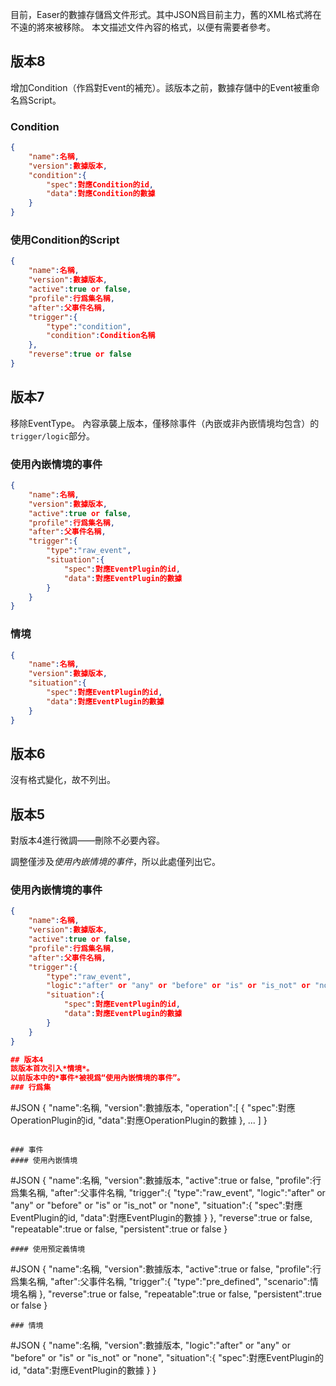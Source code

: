 目前，Easer的數據存儲爲文件形式。其中JSON爲目前主力，舊的XML格式將在不遠的將來被移除。
本文描述文件內容的格式，以便有需要者參考。

## 版本8
增加Condition（作爲對Event的補充）。該版本之前，數據存儲中的Event被重命名爲Script。

### Condition
```JSON
{
	"name":名稱,
	"version":數據版本,
	"condition":{
		"spec":對應Condition的id,
		"data":對應Condition的數據
	}
}
```

### 使用Condition的Script
```JSON
{
	"name":名稱,
	"version":數據版本,
	"active":true or false,
	"profile":行爲集名稱,
	"after":父事件名稱,
	"trigger":{
		"type":"condition",
		"condition":Condition名稱
	},
	"reverse":true or false
}
```

## 版本7
移除EventType。
內容承襲上版本，僅移除事件（內嵌或非內嵌情境均包含）的`trigger/logic`部分。

### 使用內嵌情境的事件
```JSON
{
	"name":名稱,
	"version":數據版本,
	"active":true or false,
	"profile":行爲集名稱,
	"after":父事件名稱,
	"trigger":{
		"type":"raw_event",
		"situation":{
			"spec":對應EventPlugin的id,
			"data":對應EventPlugin的數據
		}
	}
}
```

### 情境
```JSON
{
	"name":名稱,
	"version":數據版本,
	"situation":{
		"spec":對應EventPlugin的id,
		"data":對應EventPlugin的數據
	}
}

```

## 版本6
沒有格式變化，故不列出。

## 版本5
對版本4進行微調——刪除不必要內容。

調整僅涉及*使用內嵌情境的事件*，所以此處僅列出它。

### 使用內嵌情境的事件
```JSON
{
	"name":名稱,
	"version":數據版本,
	"active":true or false,
	"profile":行爲集名稱,
	"after":父事件名稱,
	"trigger":{
		"type":"raw_event",
		"logic":"after" or "any" or "before" or "is" or "is_not" or "none",
		"situation":{
			"spec":對應EventPlugin的id,
			"data":對應EventPlugin的數據
		}
	}
}

## 版本4
該版本首次引入*情境*。  
以前版本中的*事件*被視爲“使用內嵌情境的事件”。
### 行爲集
```
#JSON
{
	"name":名稱,
	"version":數據版本,
	"operation":[
		{
			"spec":對應OperationPlugin的id,
			"data":對應OperationPlugin的數據
		},
		...
	]
}
```

### 事件
#### 使用內嵌情境
```
#JSON
{
	"name":名稱,
	"version":數據版本,
	"active":true or false,
	"profile":行爲集名稱,
	"after":父事件名稱,
	"trigger":{
		"type":"raw_event",
		"logic":"after" or "any" or "before" or "is" or "is_not" or "none",
		"situation":{
			"spec":對應EventPlugin的id,
			"data":對應EventPlugin的數據
		}
	},
	"reverse":true or false,
	"repeatable":true or false,
	"persistent":true or false
}
```
#### 使用預定義情境
```
#JSON
{
	"name":名稱,
	"version":數據版本,
	"active":true or false,
	"profile":行爲集名稱,
	"after":父事件名稱,
	"trigger":{
		"type":"pre_defined",
		"scenario":情境名稱
	},
	"reverse":true or false,
	"repeatable":true or false,
	"persistent":true or false
}
```
### 情境
```
#JSON
{
	"name":名稱,
	"version":數據版本,
	"logic":"after" or "any" or "before" or "is" or "is_not" or "none",
	"situation":{
		"spec":對應EventPlugin的id,
		"data":對應EventPlugin的數據
	}
}

```

